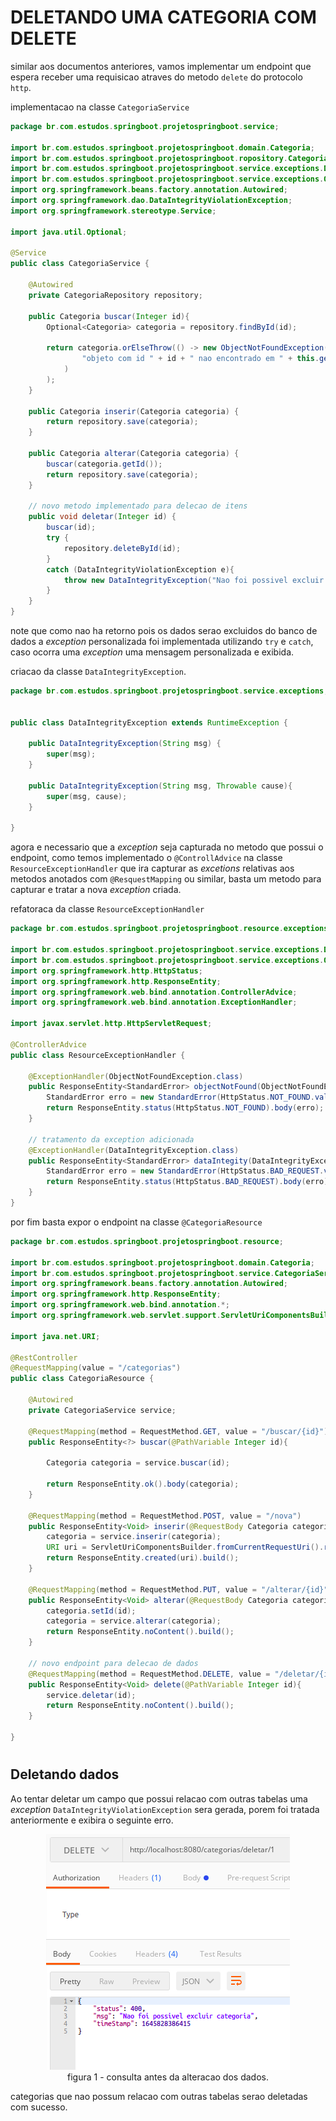 # __DELETANDO UMA CATEGORIA COM DELETE__

similar aos documentos anteriores, vamos implementar um endpoint que espera receber uma requisicao atraves do metodo `delete` do protocolo `http`.

implementacao na classe `CategoriaService`

```java
package br.com.estudos.springboot.projetospringboot.service;

import br.com.estudos.springboot.projetospringboot.domain.Categoria;
import br.com.estudos.springboot.projetospringboot.ropository.CategoriaRepository;
import br.com.estudos.springboot.projetospringboot.service.exceptions.DataIntegrityException;
import br.com.estudos.springboot.projetospringboot.service.exceptions.ObjectNotFoundException;
import org.springframework.beans.factory.annotation.Autowired;
import org.springframework.dao.DataIntegrityViolationException;
import org.springframework.stereotype.Service;

import java.util.Optional;

@Service
public class CategoriaService {

    @Autowired
    private CategoriaRepository repository;

    public Categoria buscar(Integer id){
        Optional<Categoria> categoria = repository.findById(id);

        return categoria.orElseThrow(() -> new ObjectNotFoundException(
                "objeto com id " + id + " nao encontrado em " + this.getClass().getSimpleName()
            )
        );
    }

    public Categoria inserir(Categoria categoria) {
        return repository.save(categoria);
    }

    public Categoria alterar(Categoria categoria) {
        buscar(categoria.getId());
        return repository.save(categoria);
    }

    // novo metodo implementado para delecao de itens
    public void deletar(Integer id) {
        buscar(id);
        try {
            repository.deleteById(id);
        }
        catch (DataIntegrityViolationException e){
            throw new DataIntegrityException("Nao foi possivel excluir categoria");
        }
    }
}
```

note que como nao ha retorno pois os dados serao excluidos do banco de dados a _exception_ personalizada foi implementada utilizando `try` e `catch`, caso ocorra uma _exception_ uma mensagem personalizada e exibida.

criacao da classe `DataIntegrityException`.

```java
package br.com.estudos.springboot.projetospringboot.service.exceptions;


public class DataIntegrityException extends RuntimeException {

    public DataIntegrityException(String msg) {
        super(msg);
    }

    public DataIntegrityException(String msg, Throwable cause){
        super(msg, cause);
    }

}
```
agora e necessario que a _exception_ seja capturada no metodo que possui o endpoint, como temos implementado o `@ControllAdvice` na classe `ResourceExceptionHandler` que ira capturar as _excetions_ relativas aos metodos anotados com `@ResquestMapping` ou similar, basta um metodo para capturar e tratar a nova _exception_ criada.

refatoraca da classe `ResourceExceptionHandler`

```java
package br.com.estudos.springboot.projetospringboot.resource.exceptions;

import br.com.estudos.springboot.projetospringboot.service.exceptions.DataIntegrityException;
import br.com.estudos.springboot.projetospringboot.service.exceptions.ObjectNotFoundException;
import org.springframework.http.HttpStatus;
import org.springframework.http.ResponseEntity;
import org.springframework.web.bind.annotation.ControllerAdvice;
import org.springframework.web.bind.annotation.ExceptionHandler;

import javax.servlet.http.HttpServletRequest;

@ControllerAdvice
public class ResourceExceptionHandler {

    @ExceptionHandler(ObjectNotFoundException.class)
    public ResponseEntity<StandardError> objectNotFound(ObjectNotFoundException e, HttpServletRequest request) {
        StandardError erro = new StandardError(HttpStatus.NOT_FOUND.value(), e.getMessage(), System.currentTimeMillis());
        return ResponseEntity.status(HttpStatus.NOT_FOUND).body(erro);
    }

    // tratamento da exception adicionada
    @ExceptionHandler(DataIntegrityException.class)
    public ResponseEntity<StandardError> dataIntegity(DataIntegrityException e, HttpServletRequest request){
        StandardError erro = new StandardError(HttpStatus.BAD_REQUEST.value(), e.getMessage(), System.currentTimeMillis());
        return ResponseEntity.status(HttpStatus.BAD_REQUEST).body(erro);
    }
}
```
por fim basta expor o endpoint na classe `@CategoriaResource`

```java
package br.com.estudos.springboot.projetospringboot.resource;

import br.com.estudos.springboot.projetospringboot.domain.Categoria;
import br.com.estudos.springboot.projetospringboot.service.CategoriaService;
import org.springframework.beans.factory.annotation.Autowired;
import org.springframework.http.ResponseEntity;
import org.springframework.web.bind.annotation.*;
import org.springframework.web.servlet.support.ServletUriComponentsBuilder;

import java.net.URI;

@RestController
@RequestMapping(value = "/categorias")
public class CategoriaResource {

    @Autowired
    private CategoriaService service;

    @RequestMapping(method = RequestMethod.GET, value = "/buscar/{id}")
    public ResponseEntity<?> buscar(@PathVariable Integer id){

        Categoria categoria = service.buscar(id);

        return ResponseEntity.ok().body(categoria);
    }

    @RequestMapping(method = RequestMethod.POST, value = "/nova")
    public ResponseEntity<Void> inserir(@RequestBody Categoria categoria){
        categoria = service.inserir(categoria);
        URI uri = ServletUriComponentsBuilder.fromCurrentRequestUri().replacePath("categorias/buscar/{id}").build(categoria.getId());
        return ResponseEntity.created(uri).build();
    }

    @RequestMapping(method = RequestMethod.PUT, value = "/alterar/{id}")
    public ResponseEntity<Void> alterar(@RequestBody Categoria categoria, @PathVariable Integer id){
        categoria.setId(id);
        categoria = service.alterar(categoria);
        return ResponseEntity.noContent().build();
    }

    // novo endpoint para delecao de dados
    @RequestMapping(method = RequestMethod.DELETE, value = "/deletar/{id}")
    public ResponseEntity<Void> delete(@PathVariable Integer id){
        service.deletar(id);
        return ResponseEntity.noContent().build();
    }

}
```

#
## Deletando dados

Ao tentar deletar um campo que possui relacao com outras tabelas uma _exception_ `DataIntegrityViolationException` sera gerada, porem foi tratada anteriormente e exibira o seguinte erro.

<p align="center">
    <img src="img/postman-tentativa-de-deletar-categoria-associada-a-outra-tabela.png"><br>
    figura 1 - consulta antes da alteracao dos dados.
</p>

categorias que nao possum relacao com outras tabelas serao deletadas com sucesso.